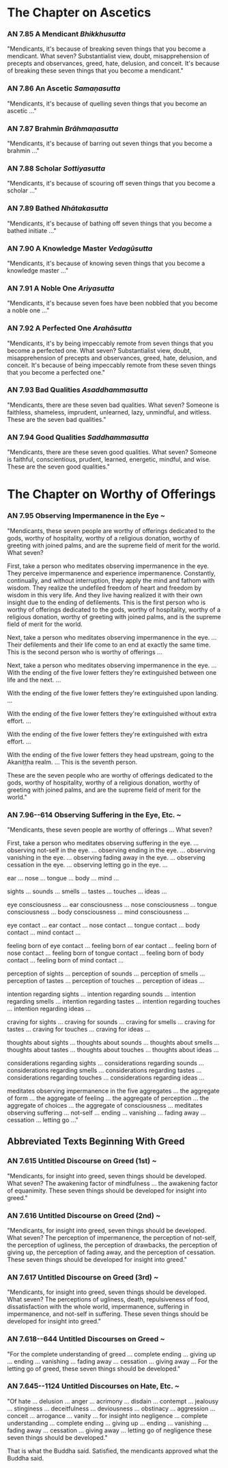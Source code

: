 # The Chapter on Ascetics

### AN 7.85 A Mendicant  *Bhikkhusutta*

"Mendicants, it's because of breaking seven things that you become a
mendicant. What seven? Substantialist view, doubt, misapprehension of
precepts and observances, greed, hate, delusion, and conceit. It's
because of breaking these seven things that you become a mendicant."

<!--pg-->
### AN 7.86 An Ascetic  *Samaṇasutta*

"Mendicants, it's because of quelling seven things that you become an
ascetic ..."

### AN 7.87 Brahmin  *Brāhmaṇasutta*

"Mendicants, it's because of barring out seven things that you become a
brahmin ..."

### AN 7.88 Scholar  *Sottiyasutta*

"Mendicants, it's because of scouring off seven things that you become a
scholar ..."

### AN 7.89 Bathed  *Nhātakasutta*

"Mendicants, it's because of bathing off seven things that you become a
bathed initiate ..."

### AN 7.90 A Knowledge Master  *Vedagūsutta*

"Mendicants, it's because of knowing seven things that you become a
knowledge master ..."

### AN 7.91 A Noble One  *Ariyasutta*

"Mendicants, it's because seven foes have been nobbled that you become a
noble one ..."

### AN 7.92 A Perfected One  *Arahāsutta*

"Mendicants, it's by being impeccably remote from seven things that you
become a perfected one. What seven? Substantialist view, doubt,
misapprehension of precepts and observances, greed, hate, delusion, and
conceit. It's because of being impeccably remote from these seven things
that you become a perfected one."

### AN 7.93 Bad Qualities  *Asaddhammasutta*

"Mendicants, there are these seven bad qualities. What seven? Someone is
faithless, shameless, imprudent, unlearned, lazy, unmindful, and
witless. These are the seven bad qualities."

<!--pg-->
### AN 7.94 Good Qualities  *Saddhammasutta*

"Mendicants, there are these seven good qualities. What seven? Someone
is faithful, conscientious, prudent, learned, energetic, mindful, and
wise. These are the seven good qualities."

<!--pg-->
# The Chapter on Worthy of Offerings

### AN 7.95 Observing Impermanence in the Eye  *\~*

"Mendicants, these seven people are worthy of offerings dedicated to the
gods, worthy of hospitality, worthy of a religious donation, worthy of
greeting with joined palms, and are the supreme field of merit for the
world. What seven?

First, take a person who meditates observing impermanence in the eye.
They perceive impermanence and experience impermanence. Constantly,
continually, and without interruption, they apply the mind and fathom
with wisdom. They realize the undefiled freedom of heart and freedom by
wisdom in this very life. And they live having realized it with their
own insight due to the ending of defilements. This is the first person
who is worthy of offerings dedicated to the gods, worthy of hospitality,
worthy of a religious donation, worthy of greeting with joined palms,
and is the supreme field of merit for the world.

Next, take a person who meditates observing impermanence in the eye. ...
Their defilements and their life come to an end at exactly the same
time. This is the second person who is worthy of offerings ...

Next, take a person who meditates observing impermanence in the eye. ...
With the ending of the five lower fetters they're extinguished between
one life and the next. ...

With the ending of the five lower fetters they're extinguished upon
landing. ...

With the ending of the five lower fetters they're extinguished without
extra effort. ...

With the ending of the five lower fetters they're extinguished with
extra effort. ...

With the ending of the five lower fetters they head upstream, going to
the Akaniṭṭha realm. ... This is the seventh person.

These are the seven people who are worthy of offerings dedicated to the
gods, worthy of hospitality, worthy of a religious donation, worthy of
greeting with joined palms, and are the supreme field of merit for the
world."

<!--pg-->
### AN 7.96--614 Observing Suffering in the Eye, Etc.  *\~*

"Mendicants, these seven people are worthy of offerings ... What seven?

First, take a person who meditates observing suffering in the eye. ...
observing not-self in the eye. ... observing ending in the eye. ...
observing vanishing in the eye. ... observing fading away in the eye.
... observing cessation in the eye. ... observing letting go in the eye.
...

ear ... nose ... tongue ... body ... mind ...

sights ... sounds ... smells ... tastes ... touches ... ideas ...

eye consciousness ... ear consciousness ... nose consciousness ...
tongue consciousness ... body consciousness ... mind consciousness ...

eye contact ... ear contact ... nose contact ... tongue contact ... body
contact ... mind contact ...

feeling born of eye contact ... feeling born of ear contact ... feeling
born of nose contact ... feeling born of tongue contact ... feeling born
of body contact ... feeling born of mind contact ...

perception of sights ... perception of sounds ... perception of smells
... perception of tastes ... perception of touches ... perception of
ideas ...

intention regarding sights ... intention regarding sounds ... intention
regarding smells ... intention regarding tastes ... intention regarding
touches ... intention regarding ideas ...

craving for sights ... craving for sounds ... craving for smells ...
craving for tastes ... craving for touches ... craving for ideas ...

thoughts about sights ... thoughts about sounds ... thoughts about
smells ... thoughts about tastes ... thoughts about touches ... thoughts
about ideas ...

considerations regarding sights ... considerations regarding sounds ...
considerations regarding smells ... considerations regarding tastes ...
considerations regarding touches ... considerations regarding ideas ...

meditates observing impermanence in the five aggregates ... the
aggregate of form ... the aggregate of feeling ... the aggregate of
perception ... the aggregate of choices ... the aggregate of
consciousness ... meditates observing suffering ... not-self ... ending
... vanishing ... fading away ... cessation ... letting go ..."

## Abbreviated Texts Beginning With Greed

### AN 7.615 Untitled Discourse on Greed (1st)  *\~*

"Mendicants, for insight into greed, seven things should be developed.
What seven? The awakening factor of mindfulness ... the awakening factor
of equanimity. These seven things should be developed for insight into
greed."

<!--pg-->
### AN 7.616 Untitled Discourse on Greed (2nd)  *\~*

"Mendicants, for insight into greed, seven things should be developed.
What seven? The perception of impermanence, the perception of not-self,
the perception of ugliness, the perception of drawbacks, the perception
of giving up, the perception of fading away, and the perception of
cessation. These seven things should be developed for insight into
greed."

<!--pg-->
### AN 7.617 Untitled Discourse on Greed (3rd)  *\~*

"Mendicants, for insight into greed, seven things should be developed.
What seven? The perceptions of ugliness, death, repulsiveness of food,
dissatisfaction with the whole world, impermanence, suffering in
impermanence, and not-self in suffering. These seven things should be
developed for insight into greed."

<!--pg-->
### AN 7.618--644 Untitled Discourses on Greed  *\~*

"For the complete understanding of greed ... complete ending ... giving
up ... ending ... vanishing ... fading away ... cessation ... giving
away ... For the letting go of greed, these seven things should be
developed."

<!--pg-->
### AN 7.645--1124 Untitled Discourses on Hate, Etc.  *\~*

"Of hate ... delusion ... anger ... acrimony ... disdain ... contempt
... jealousy ... stinginess ... deceitfulness ... deviousness ...
obstinacy ... aggression ... conceit ... arrogance ... vanity ... for
insight into negligence ... complete understanding ... complete ending
... giving up ... ending ... vanishing ... fading away ... cessation ...
giving away ... letting go of negligence these seven things should be
developed."

That is what the Buddha said. Satisfied, the mendicants approved what
the Buddha said.




